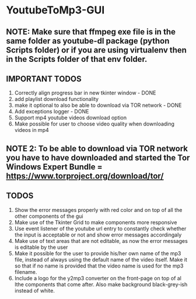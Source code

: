 # YoutubeToMp3-GUI  

## NOTE: Make sure that ffmpeg exe file is in the same folder as youtube-dl package (python Scripts folder) or if you are using virtualenv then in the Scripts folder of that env folder.

## IMPORTANT TODOS  
1. Correctly align progress bar in new tkinter window - DONE
2. add playlist download functionality
3. make it optional to also be able to download via TOR network - DONE  
4. Add exceptions logger - DONE
5. Support mp4 youtube videos download option
6. Make possible for user to choose video quality when downloading videos in mp4

## NOTE 2: To be able to download via TOR network you have to have downloaded and started the Tor Windows Expert Bundle = https://www.torproject.org/download/tor/ 

## TODOS  
1. Show the error messages properly with red color and on top of all the other components of the gui  
2. Make use of the Tkinter Grid to make components more responsive  
3. Use event listener of the youtube url entry to constantly check whether the input is acceptable or not and show error messages accordingaly  
4. Make use of text areas that are not editable, as now the error messages is editable by the user  
5. Make it possible for the user to provide his/her own name of the mp3 file, instead of always using the default name of the video itself. Make it so that if no name is provided that the video name is used for the mp3 filename.  
6. Include a logo for the y2mp3 converter on the front-page on top of al lthe components that come after. Also make background black-grey-ish instead of white.